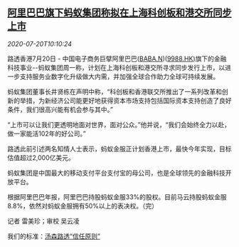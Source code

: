 <!--1595240598000-->
[阿里巴巴旗下蚂蚁集团称拟在上海科创板和港交所同步上市](https://cn.reuters.com/article/ant-financial-shanghai-hk-ipo-0720-idCNKCS24L13E)
------

<div><i>2020-07-20T10:10:24</i></div><div class="StandardArticleBody_body"><p>路透香港7月20日 - 中国电子商务巨擘阿里巴巴(<span id="symbol_BABA.N_0"><a href="//www.reuters.com/companies/BABA.N">BABA.N</a></span>)(<span id="symbol_9988.HK_1"><a href="//www.reuters.com/companies/9988.HK">9988.HK</a></span>)旗下的金融科技事业--蚂蚁集团周一称，计划在上海科创板和港交所寻求同步发行上市，以进一步支持服务业数字化升级做大内需，并加强全球合作助力全球可持续发展。 </p><p>蚂蚁集团董事长井贤栋在声明中称，“科创板和香港联交所推出了一系列改革和创新的举措，为新经济公司能更好地获得资本市场支持包括国际资本支持创造了良好条件，我们很高兴能有机会参与其中。” </p><p>“上市可以让我们更透明地面对世界，面对公众。”他并说，“我们会始终全力以赴，做一家能活102年的好公司。” </p><p>路透此前引述两名知情人士表示，蚂蚁金服正计划香港上市，最快今年实现，目标估值超过2,000亿美元。 </p><p>蚂蚁集团是中国最大的移动支付平台支付宝的母公司，也是全球领先的金融科技开放平台。 </p><p>根据阿里巴巴年报，阿里巴巴持股蚂蚁金服33%的股权。目前马云持股蚂蚁金服8.8%，依然对蚂蚁金服拥有50%以上的表决权。（完）  </p><div class="Attribution_container"><div class="Attribution_attribution"><p class="Attribution_content">记者 雷美珍；审校 吴云凌 </p></div></div><div class="StandardArticleBody_trustBadgeContainer"><span class="StandardArticleBody_trustBadgeTitle">我们的标准：</span><span class="trustBadgeUrl"><a href="https://www.thomsonreuters.cn/content/dam/openweb/documents/pdf/china/brochures/about-us-1.pdf">汤森路透“信任原则”</a></span></div></div>
